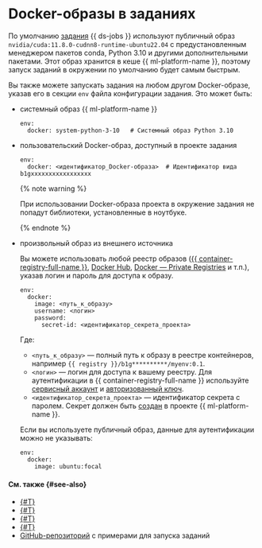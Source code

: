 # Docker-образы в заданиях

По умолчанию [задания](./index.md) {{ ds-jobs }} используют публичный образ `nvidia/cuda:11.8.0-cudnn8-runtime-ubuntu22.04` с предустановленным менеджером пакетов conda, Python 3.10 и другими дополнительными пакетами. Этот образ хранится в кеше {{ ml-platform-name }}, поэтому запуск заданий в окружении по умолчанию будет самым быстрым.

Вы также можете запускать задания на любом другом Docker-образе, указав его в секции `env` файла конфигурации задания. Это может быть:

* системный образ {{ ml-platform-name }}

  ```text
  env:
    docker: system-python-3-10   # Системный образ Python 3.10
  ```

* пользовательский Docker-образ, доступный в проекте задания

  ```text
  env:
    docker: <идентификатор_Docker-образа>  # Идентификатор вида b1gxxxxxxxxxxxxxxxxx
  ```

  {% note warning %}

  При использовании Docker-образа проекта в окружение задания не попадут библиотеки, установленные в ноутбуке.

  {% endnote %}

* произвольный образ из внешнего источника

  Вы можете использовать любой реестр образов ([{{ container-registry-full-name }}](https://yandex.cloud/ru/services/container-registry), [Docker Hub](https://hub.docker.com/), [Docker — Private Registries](https://www.geeksforgeeks.org/docker-private-registries/) и т.п.), указав логин и пароль для доступа к образу.

  ```text
  env:
    docker:
      image: <путь_к_образу>
      username: <логин>
      password:
        secret-id: <идентификатор_секрета_проекта>
  ```

  Где:

  * `<путь_к_образу>` — полный путь к образу в реестре контейнеров, например `{{ registry }}/b1g**********/myenv:0.1`.
  * `<логин>` — логин для доступа к вашему реестру. Для аутентификации в {{ container-registry-full-name }} используйте [сервисный аккаунт](../../../iam/concepts/users/service-accounts.md) и [авторизованный ключ](../../../iam/concepts/authorization/key.md).
  * `<идентификатор_секрета_проекта>` — идентификатор секрета с паролем. Секрет должен быть [создан](../../operations/data/secrets.md#create) в проекте {{ ml-platform-name }}.

  Если вы используете публичный образ, данные для аутентификации можно не указывать:

  ```text
  env:
    docker:
      image: ubuntu:focal
  ```

#### См. также {#see-also}

* [{#T}](index.md)
* [{#T}](cli.md)
* [{#T}](environment.md)
* [{#T}](../../operations/projects/work-with-jobs.md)
* [GitHub-репозиторий](https://github.com/yandex-cloud-examples/yc-datasphere-jobs-examples) с примерами для запуска заданий
